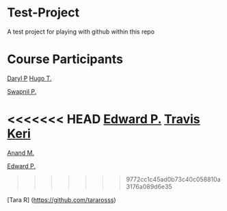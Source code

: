 # Test-Project
A test project for playing with github within this repo


# Course Participants

[Daryl P](https://github.com/darylposnett)
[Hugo T.](https://github.com/hugotavares225)

[Swapnil P.](https://github.com/swap357)

<<<<<<< HEAD
[Edward P.](https://github.com/ejprok)
[Travis Keri](https://github.com/traviskeri)
=======

[Anand M.](https://github.com/AnandMasurkar)

[Edward P.](https://github.com/ejprok)

>>>>>>> 9772cc1c45ad0b73c40c058810a3176a089d6e35

[Tara R] (https://github.com/tararosss)
